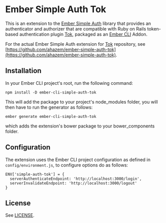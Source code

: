 # Ember Simple Auth Tok

This is an extension to the [Ember Simple Auth](https://github.com/simplabs/ember-simple-auth) library that provides an authenticator and authorizer that are compatible with Ruby on Rails token-based authentication plugin [Tok](https://github.com/ahazem/tok), packaged as an [Ember CLI](https://github.com/stefanpenner/ember-cli) Addon.

For the actual Ember Simple Auth extension for [Tok](https://github.com/ahazem/tok) repository, see [https://github.com/ahazem/ember-simple-auth-tok](https://github.com/ahazem/ember-simple-auth-tok).

## Installation

In your Ember CLI project's root, run the following command:

```
npm install -D ember-cli-simple-auth-tok
```

This will add the package to your project's node_modules folder, you will then have to run the generator as follows:

```
ember generate ember-cli-simple-auth-tok
```

which adds the extension's bower package to your bower_components folder.

## Configuration

The extension uses the Ember CLI project configuration as defined in `config/environment.js`, to configure options do as follows:

```
ENV['simple-auth-tok'] = {
  serverAuthenticateEndpoint: 'http://localhost:3000/login',
  serverInvalidateEndpoint: 'http://localhost:3000/logout'
}
```

## License

See [LICENSE](https://github.com/ahazem/ember-cli-simple-auth-tok/blob/master/LICENSE).
